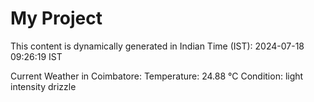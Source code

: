 # My Project

This content is dynamically generated in Indian Time (IST): 2024-07-18 09:26:19 IST


Current Weather in Coimbatore:
Temperature: 24.88 °C
Condition: light intensity drizzle
